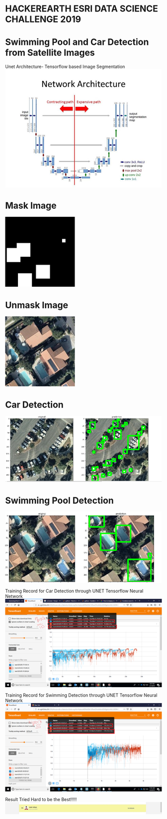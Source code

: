 # HACKEREARTH ESRI DATA SCIENCE CHALLENGE 2019

# Swimming Pool and Car Detection from Satellite Images

Unet Architecture- Tensorflow based Image Segmentation
![Unet](https://github.com/Amir22010/ImageSegmentation/blob/master/unet.jpg)

# Mask Image

![Mask](https://github.com/Amir22010/ImageSegmentation/blob/master/sample_mask.jpg)

# Unmask Image

![Unmask](https://github.com/Amir22010/ImageSegmentation/blob/master/sample.jpg)


# Car Detection
![CarDetection](https://raw.githubusercontent.com/Amir22010/ImageSegmentation/master/predict_car.PNG)


# Swimming Pool Detection
![PoolDetection](https://raw.githubusercontent.com/Amir22010/ImageSegmentation/master/predict_pool.PNG)


Training Record for Car Detection through UNET Tensorflow Neural Network
![Train_Car](https://github.com/Amir22010/ImageSegmentation/raw/master/car_epoch10_training.png)


Training Record for Swimming Detection through UNET Tensorflow Neural Network
![Train_Pool](https://github.com/Amir22010/ImageSegmentation/raw/master/pool_epoch5_tensor.png)


Result Tried Hard to be the Best!!!!!
![result](https://github.com/Amir22010/ImageSegmentation/raw/master/result.JPG)




